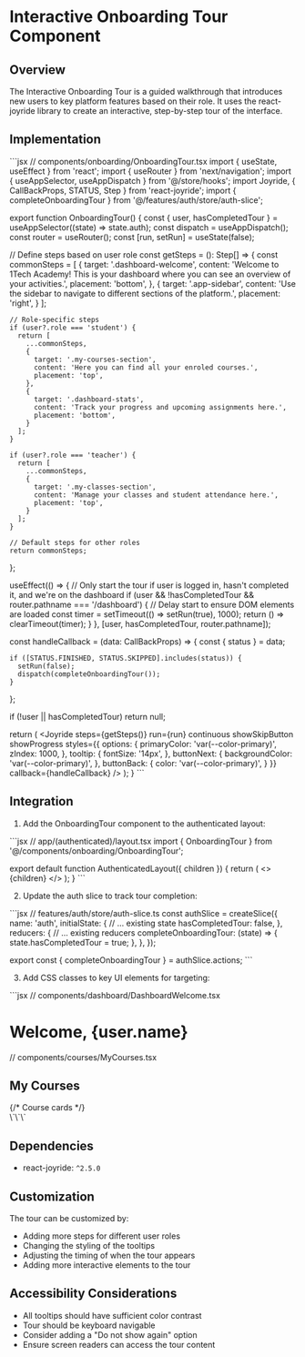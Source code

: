 # Interactive Onboarding Tour Component

## Overview

The Interactive Onboarding Tour is a guided walkthrough that introduces new users to key platform features based on their role. It uses the react-joyride library to create an interactive, step-by-step tour of the interface.

## Implementation

\`\`\`jsx
// components/onboarding/OnboardingTour.tsx
import { useState, useEffect } from 'react';
import { useRouter } from 'next/navigation';
import { useAppSelector, useAppDispatch } from '@/store/hooks';
import Joyride, { CallBackProps, STATUS, Step } from 'react-joyride';
import { completeOnboardingTour } from '@/features/auth/store/auth-slice';

export function OnboardingTour() {
  const { user, hasCompletedTour } = useAppSelector((state) => state.auth);
  const dispatch = useAppDispatch();
  const router = useRouter();
  const [run, setRun] = useState(false);
  
  // Define steps based on user role
  const getSteps = (): Step[] => {
    const commonSteps = [
      {
        target: '.dashboard-welcome',
        content: 'Welcome to 1Tech Academy! This is your dashboard where you can see an overview of your activities.',
        placement: 'bottom',
      },
      {
        target: '.app-sidebar',
        content: 'Use the sidebar to navigate to different sections of the platform.',
        placement: 'right',
      }
    ];
    
    // Role-specific steps
    if (user?.role === 'student') {
      return [
        ...commonSteps,
        {
          target: '.my-courses-section',
          content: 'Here you can find all your enroled courses.',
          placement: 'top',
        },
        {
          target: '.dashboard-stats',
          content: 'Track your progress and upcoming assignments here.',
          placement: 'bottom',
        }
      ];
    }
    
    if (user?.role === 'teacher') {
      return [
        ...commonSteps,
        {
          target: '.my-classes-section',
          content: 'Manage your classes and student attendance here.',
          placement: 'top',
        }
      ];
    }
    
    // Default steps for other roles
    return commonSteps;
  };
  
  useEffect(() => {
    // Only start the tour if user is logged in, hasn't completed it, and we're on the dashboard
    if (user && !hasCompletedTour && router.pathname === '/dashboard') {
      // Delay start to ensure DOM elements are loaded
      const timer = setTimeout(() => setRun(true), 1000);
      return () => clearTimeout(timer);
    }
  }, [user, hasCompletedTour, router.pathname]);
  
  const handleCallback = (data: CallBackProps) => {
    const { status } = data;
    
    if ([STATUS.FINISHED, STATUS.SKIPPED].includes(status)) {
      setRun(false);
      dispatch(completeOnboardingTour());
    }
  };
  
  if (!user || hasCompletedTour) return null;
  
  return (
    <Joyride
      steps={getSteps()}
      run={run}
      continuous
      showSkipButton
      showProgress
      styles={{
        options: {
          primaryColor: 'var(--color-primary)',
          zIndex: 1000,
        },
        tooltip: {
          fontSize: '14px',
        },
        buttonNext: {
          backgroundColor: 'var(--color-primary)',
        },
        buttonBack: {
          color: 'var(--color-primary)',
        }
      }}
      callback={handleCallback}
    />
  );
}
\`\`\`

## Integration

1. Add the OnboardingTour component to the authenticated layout:

\`\`\`jsx
// app/(authenticated)/layout.tsx
import { OnboardingTour } from '@/components/onboarding/OnboardingTour';

export default function AuthenticatedLayout({ children }) {
  return (
    <>
      {children}
      <OnboardingTour />
    </>
  );
}
\`\`\`

2. Update the auth slice to track tour completion:

\`\`\`jsx
// features/auth/store/auth-slice.ts
const authSlice = createSlice({
  name: 'auth',
  initialState: {
    // ... existing state
    hasCompletedTour: false,
  },
  reducers: {
    // ... existing reducers
    completeOnboardingTour: (state) => {
      state.hasCompletedTour = true;
    },
  },
});

export const { completeOnboardingTour } = authSlice.actions;
\`\`\`

3. Add CSS classes to key UI elements for targeting:

\`\`\`jsx
// components/dashboard/DashboardWelcome.tsx
<div className="dashboard-welcome">
  <h1>Welcome, {user.name}</h1>
</div>

// components/courses/MyCourses.tsx
<div className="my-courses-section">
  <h2>My Courses</h2>
  {/* Course cards */}
</div>
\`\`\`

## Dependencies

- react-joyride: `^2.5.0`

## Customization

The tour can be customized by:
- Adding more steps for different user roles
- Changing the styling of the tooltips
- Adjusting the timing of when the tour appears
- Adding more interactive elements to the tour

## Accessibility Considerations

- All tooltips should have sufficient color contrast
- Tour should be keyboard navigable
- Consider adding a "Do not show again" option
- Ensure screen readers can access the tour content
